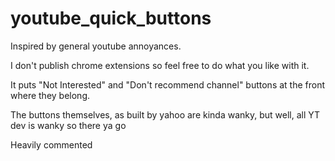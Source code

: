 # youtube_quick_buttons

Inspired by general youtube annoyances.

I don't publish chrome extensions so feel free to do what you like with it.

It puts "Not Interested" and "Don't recommend channel" buttons at the front where they belong.

The buttons themselves, as built by yahoo are kinda wanky, but well, all YT dev is wanky so there ya go

Heavily commented
